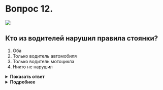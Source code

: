 # Вопрос 12.

![](https://s.drom.ru/i24227/pdd/tickets/2016/1542608274.jpg)

## Кто из водителей нарушил правила стоянки?

1. Оба
2. Только водитель автомобиля
3. Только водитель мотоцикла
4. Никто не нарушил

<details>
<summary><b>Показать ответ</b></summary>
Правильный ответ: 2
</details>
<details>
<summary><b>Подробнее</b></summary>
Водитель легкового автомобиля может заезжать на прилегающий к проезжей части тротуар только в местах, обозначенных знаком 6.4 «Парковка (парковочное место)», с одной из табличек 8.6.2, 8.6.3, 8.6.6-8.6.9 «Способ постановки транспортного средства на стоянку». В данной ситуации таких знаков нет, соответственно водитель - «нарушитель». Водитель мотоцикла не нарушает правила остановки и стоянки, т. к. правила запрещают это делать в условиях, когда расстояние между сплошной линией разметки и остановившимся транспортным средством менее З м. Здесь же действие происходит со стороны прерывистой линии, что Правилам не противоречит.
(Пункт 12.2 ПДД)
</details>